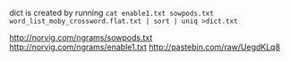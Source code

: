 dict is created by running `cat enable1.txt sowpods.txt word_list_moby_crossword.flat.txt | sort | uniq >dict.txt`

http://norvig.com/ngrams/sowpods.txt
http://norvig.com/ngrams/enable1.txt
http://pastebin.com/raw/UegdKLq8
